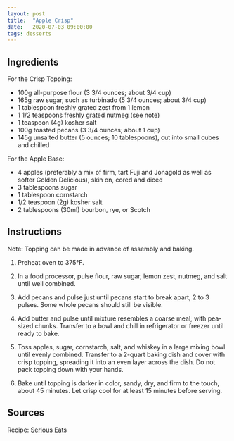 ```yaml
---
layout: post
title:  "Apple Crisp"
date:   2020-07-03 09:00:00
tags: desserts
---
```


Ingredients
-----------
For the Crisp Topping:

- 100g all-purpose flour (3 3/4 ounces; about 3/4 cup)
- 165g raw sugar, such as turbinado (5 3/4 ounces; about 3/4 cup)
- 1 tablespoon freshly grated zest from 1 lemon
- 1 1/2 teaspoons freshly grated nutmeg (see note)
- 1 teaspoon (4g) kosher salt
- 100g toasted pecans (3 3/4 ounces; about 1 cup)
- 145g unsalted butter (5 ounces; 10 tablespoons), cut into small cubes and chilled

For the Apple Base:

- 4 apples (preferably a mix of firm, tart Fuji and Jonagold as well as softer Golden Delicious), skin on, cored and diced
- 3 tablespoons sugar
- 1 tablespoon cornstarch
- 1/2 teaspoon (2g) kosher salt
- 2 tablespoons (30ml) bourbon, rye, or Scotch

Instructions
------------
Note: Topping can be made in advance of assembly and baking.

1. Preheat oven to 375°F.

2. In a food processor, pulse flour, raw sugar, lemon zest, nutmeg, and salt until well combined.

3. Add pecans and pulse just until pecans start to break apart, 2 to 3 pulses.
   Some whole pecans should still be visible.

4. Add butter and pulse until mixture resembles a coarse meal, with pea-sized
   chunks. Transfer to a bowl and chill in refrigerator or freezer until ready
   to bake.

5. Toss apples, sugar, cornstarch, salt, and whiskey in a
   large mixing bowl until evenly combined. Transfer to a 2-quart baking dish
   and cover with crisp topping, spreading it into an even layer across the
   dish. Do not pack topping down with your hands.

6. Bake until topping is darker in color, sandy, dry, and firm to the touch,
   about 45 minutes. Let crisp cool for at least 15 minutes before serving.

Sources
------
Recipe: [Serious Eats](https://www.seriouseats.com/recipes/2014/10/best-easy-apple-crisp-crumble-recipe.html)

